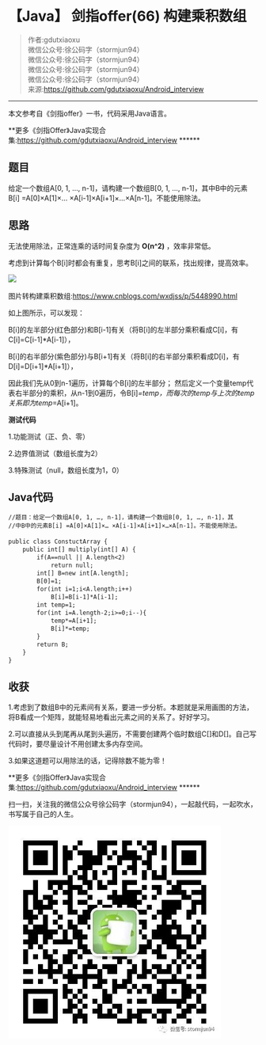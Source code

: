 # 【Java】 剑指offer(66) 构建乘积数组  
  
> 作者:gdutxiaoxu<br/> 微信公众号:徐公码字（stormjun94）<br/>微信公众号:徐公码字（stormjun94）<br/>微信公众号:徐公码字（stormjun94）<br/>微信公众号:徐公码字（stormjun94）<br/>来源:https://github.com/gdutxiaoxu/Android_interview

****

本文参考自《剑指offer》一书，代码采用Java语言。

**更多《剑指Offer》Java实现合集:https://github.com/gdutxiaoxu/Android_interview ******

## 题目

给定一个数组A[0, 1, …, n-1]，请构建一个数组B[0, 1, …, n-1]，其中B中的元素B[i] =A[0]×A[1]×…
×A[i-1]×A[i+1]×…×A[n-1]。不能使用除法。

## 思路

无法使用除法，正常连乘的话时间复杂度为 **O(n^2)** ，效率非常低。

考虑到计算每个B[i]时都会有重复，思考B[i]之间的联系，找出规律，提高效率。

![](https://img2018.cnblogs.com/blog/1407330/201811/1407330-20181116214635748-1968740855.png)

图片转构建乘积数组:https://www.cnblogs.com/wxdjss/p/5448990.html

如上图所示，可以发现：

B[i]的左半部分(红色部分)和B[i-1]有关（将B[i]的左半部分乘积看成C[i]，有C[i]=C[i-1]*A[i-1]），

B[i]的右半部分(紫色部分)与B[i+1]有关（将B[i]的右半部分乘积看成D[i]，有D[i]=D[i+1]*A[i+1]），

因此我们先从0到n-1遍历，计算每个B[i]的左半部分；
然后定义一个变量temp代表右半部分的乘积，从n-1到0遍历，令B[i]*=temp，而每次的temp与上次的temp关系即为temp*=A[i+1]。

**测试代码**

1.功能测试（正、负、零）

2.边界值测试（数组长度为2）

3.特殊测试（null，数组长度为1，0）

## **Java代码**

    
    
    //题目：给定一个数组A[0, 1, …, n-1]，请构建一个数组B[0, 1, …, n-1]，其
    //中B中的元素B[i] =A[0]×A[1]×… ×A[i-1]×A[i+1]×…×A[n-1]。不能使用除法。
    
    public class ConstuctArray {
        public int[] multiply(int[] A) {
            if(A==null || A.length<2)
                return null;
            int[] B=new int[A.length];
            B[0]=1;
            for(int i=1;i<A.length;i++)
                B[i]=B[i-1]*A[i-1];
            int temp=1;
            for(int i=A.length-2;i>=0;i--){
                temp*=A[i+1];
                B[i]*=temp;
            }
            return B;
        }
    }
    

## **收获**

1.考虑到了数组B中的元素间有关系，要进一步分析。本题就是采用画图的方法，将B看成一个矩阵，就能轻易地看出元素之间的关系了。好好学习。

2.可以直接从头到尾再从尾到头遍历，不需要创建两个临时数组C[]和D[]。自己写代码时，要尽量设计不用创建太多内存空间。

3.如果这道题可以用除法的话，记得除数不能为零！

**更多《剑指Offer》Java实现合集:https://github.com/gdutxiaoxu/Android_interview ******

扫一扫，关注我的微信公众号徐公码字（stormjun94），一起敲代码，一起吹水，书写属于自己的人生。

![](https://raw.githubusercontent.com/gdutxiaoxu/blog_pic/master/offer/20200722234908.png)